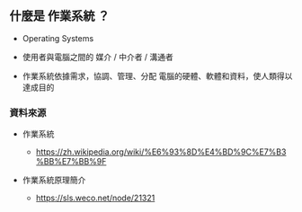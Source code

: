 ## 什麼是 作業系統 ？

* Operating Systems

* 使用者與電腦之間的 媒介 / 中介者 / 溝通者

* 作業系統依據需求，協調、管理、分配 電腦的硬體、軟體和資料，使人類得以達成目的

### 資料來源

* 作業系統
  * https://zh.wikipedia.org/wiki/%E6%93%8D%E4%BD%9C%E7%B3%BB%E7%BB%9F

* 作業系統原理簡介
  * https://sls.weco.net/node/21321
  
